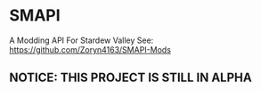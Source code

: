 # SMAPI
A Modding API For Stardew Valley
See: https://github.com/Zoryn4163/SMAPI-Mods

## NOTICE: THIS PROJECT IS STILL IN ALPHA
